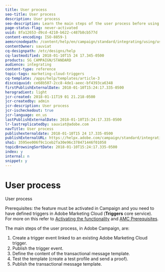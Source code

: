 ```yaml
---
title: User process
seo-title: User process
description: User process
seo-description: Learn the main steps of the user process before using the Adobe Marketing Cloud Triggers integration.
page-status-flag: never-activated
uuid: 8fa12653-d9cd-4210-b622-c487b8cb577d
content-encoding: ISO-8859-1
aemsrcnodepath: /content/help/en/campaign/standard/integrating/using/user-process
contentOwner: sauviat
cq-designpath: /etc/designs/help
cq-lastmodified: 2018-01-10T15 24 17.345-0500
products: SG_CAMPAIGN/STANDARD
audience: integrating
content-type: reference
topic-tags: marketing-cloud-triggers
cq-template: /apps/help/templates/article-3
discoiquuid: ce68b507-2cc8-4de1-aeec-bf4393ca6348
firstPublishExternalDate: 2018-01-10T15:24:17.335-0500
herogradient: light
jcr-created: 2018-01-11T19 01 21.218-0500
jcr-createdby: admin
jcr-description: User process
jcr-ischeckedout: true
jcr-language: en_us
lastPublishExternalDate: 2018-01-10T15:24:17.335-0500
lr-lastreplicatedby: sauviat@adobe.com
navTitle: User process
publishexternaldate: 2018-01-10T15 24 17.335-0500
publishExternalURL: https://helpx.adobe.com/campaign/standard/integrating/using/user-process.html
sha1: 3595ee006f9c1ceb2fa30e96c378471446f01058
topicBrowsingSortDate: 2018-01-10T15:24:17.335-0500
index: y
internal: n
snippet: y
---
```


# User process

User process

Prerequisites: the feature must be activated in Campaign and you need to have defined triggers in Adobe Marketing Cloud (**Triggers** core service). For more on this refer to [Activating the functionality](../../integrating/using/configuration.md#activating-the-functionality) and [AMC Prerequisites](../../integrating/using/configuration.md#amc-prerequisites).

The main steps of the user process, in Adobe Campaign, are:

1. Create a trigger event linked to an existing Adobe Marketing Cloud trigger.
1. Publish the trigger event.
1. Define the content of the transactional message template.
1. Test the template (create a test profile and send a proof).
1. Publish the transactional message template.

